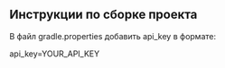 ## Инструкции по сборке проекта

В файл gradle.properties добавить api_key в формате:

api_key=YOUR_API_KEY